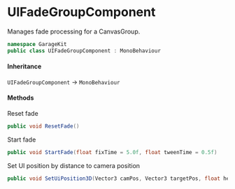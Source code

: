 # UIFadeGroupComponent

Manages fade processing for a CanvasGroup.

```csharp
namespace GarageKit
public class UIFadeGroupComponent : MonoBehaviour
```

#### Inheritance

`UIFadeGroupComponent` -> `MonoBehaviour`

#### Methods

Reset fade
```csharp
public void ResetFade()
```

Start fade
```csharp
public void StartFade(float fixTime = 5.0f, float tweenTime = 0.5f)
```

Set UI position by distance to camera position
```csharp
public void SetUiPosition3D(Vector3 camPos, Vector3 targetPos, float height = 1.8f, float depth = 1.5f)
```
